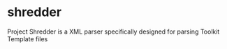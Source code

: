 # shredder
Project Shredder is a XML parser specifically designed for parsing Toolkit Template files
